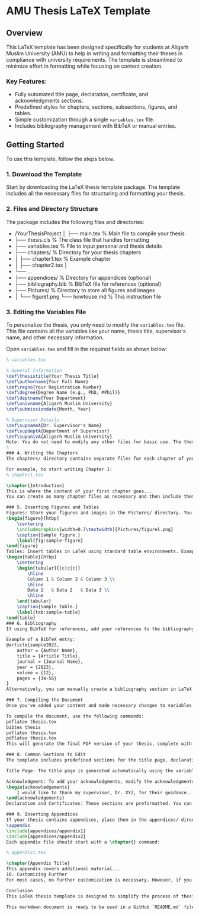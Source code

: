 # AMU Thesis LaTeX Template

## Overview

This LaTeX template has been designed specifically for students at Aligarh Muslim University (AMU) to help in writing and formatting their theses in compliance with university requirements. The template is streamlined to minimize effort in formatting while focusing on content creation.

### Key Features:
- Fully automated title page, declaration, certificate, and acknowledgments sections.
- Predefined styles for chapters, sections, subsections, figures, and tables.
- Simple customization through a single `variables.tex` file.
- Includes bibliography management with BibTeX or manual entries.

## Getting Started

To use this template, follow the steps below.

### 1. Download the Template

Start by downloading the LaTeX thesis template package. The template includes all the necessary files for structuring and formatting your thesis.

### 2. Files and Directory Structure

The package includes the following files and directories:
- /YourThesisProject │ ├── main.tex % Main file to compile your thesis
- ├── thesis.cls % The class file that handles formatting
- ├── variables.tex % File to input personal and thesis details
- ├── chapters/ % Directory for your thesis chapters
- │ ├── chapter1.tex % Example chapter
- │ ├── chapter2.tex │
- └── ...
- ├── appendices/ % Directory for appendices (optional)
- ├── bibliography.bib % BibTeX file for references (optional)
- ├── Pictures/ % Directory to store all figures and images
- │ └── figure1.png └── howtouse.md % This instruction file

### 3. Editing the Variables File

To personalize the thesis, you only need to modify the `variables.tex` file. This file contains all the variables like your name, thesis title, supervisor's name, and other necessary information.

Open `variables.tex` and fill in the required fields as shown below:

```latex
% variables.tex

% General Information
\def\thesistitle{Your Thesis Title}
\def\authorname{Your Full Name}
\def\regno{Your Registration Number}
\def\degree{Degree Name (e.g., PhD, MPhil)}
\def\deptname{Your Department}
\def\univname{Aligarh Muslim University}
\def\submissiondate{Month, Year}

% Supervisor Details
\def\supnameA{Dr. Supervisor's Name}
\def\supdeptA{Department of Supervisor}
\def\supunivA{Aligarh Muslim University}
Note: You do not need to modify any other files for basic use. The thesis.cls file will automatically format the content based on the variables you define.
%
### 4. Writing the Chapters
The chapters/ directory contains separate files for each chapter of your thesis. You can edit these files to add your content. Each chapter file starts with the \chapter{} command.

For example, to start writing Chapter 1:
% chapter1.tex

\chapter{Introduction}
This is where the content of your first chapter goes...
You can create as many chapter files as necessary and then include them in the main thesis.tex file.

### 5. Inserting Figures and Tables
Figures: Store your figures and images in the Pictures/ directory. You can insert them into your thesis using the \includegraphics{} command. Example:
\begin{figure}[htbp]
    \centering
    \includegraphics[width=0.7\textwidth]{Pictures/figure1.png}
    \caption{Sample figure.}
    \label{fig:sample-figure}
\end{figure}
Tables: Insert tables in LaTeX using standard table environments. Example:
\begin{table}[htbp]
    \centering
    \begin{tabular}{|c|c|c|}
        \hline
        Column 1 & Column 2 & Column 3 \\
        \hline
        Data 1   & Data 2   & Data 3 \\
        \hline
    \end{tabular}
    \caption{Sample table.}
    \label{tab:sample-table}
\end{table}
### 6. Bibliography
If using BibTeX for references, add your references to the bibliography.bib file in standard BibTeX format. Your references will be automatically formatted and included in the bibliography section.

Example of a BibTeX entry:
@article{sample2023,
    author = {Author Name},
    title = {Article Title},
    journal = {Journal Name},
    year = {2023},
    volume = {12},
    pages = {34-56}
}
Alternatively, you can manually create a bibliography section in LaTeX using \bibitem.

### 7. Compiling the Document
Once you've added your content and made necessary changes to variables.tex, compile the main file thesis.tex. You can use any LaTeX editor (such as TeXShop, TeXworks, or Overleaf) or the command line.

To compile the document, use the following commands:
pdflatex thesis.tex
bibtex thesis
pdflatex thesis.tex
pdflatex thesis.tex
This will generate the final PDF version of your thesis, complete with a table of contents, lists of figures and tables, and the bibliography.

### 8. Common Sections to Edit
The template includes predefined sections for the title page, declaration, and certificate. These sections are automatically filled in based on the information you provide in variables.tex.

Title Page: The title page is generated automatically using the variables from variables.tex. No additional input is required.

Acknowledgment: To add your acknowledgments, modify the acknowledgments environment in thesis.tex:
\begin{acknowledgements}
    I would like to thank my supervisor, Dr. XYZ, for their guidance...
\end{acknowledgements}
Declaration and Certificates: These sections are preformatted. You can modify their content in thesis.tex if needed.

### 9. Inserting Appendices
If your thesis contains appendices, place them in the appendices/ directory. Add them to thesis.tex using the following structure:
\appendix
\include{appendices/appendix1}
\include{appendices/appendix2}
Each appendix file should start with a \chapter{} command:

% appendix1.tex

\chapter{Appendix Title}
This appendix covers additional material...
10. Customizing Further
For most cases, no further customization is necessary. However, if you want to modify formatting, margins, line spacing, or fonts, you can edit the thesis.cls file. This file controls the formatting but is already set up to follow the thesis guidelines of AMU, so changes should be made carefully.

Conclusion
This LaTeX thesis template is designed to simplify the process of thesis writing at AMU by handling the formatting and structure automatically. By filling in the variables.tex file and writing content in the chapter files, you can efficiently generate a well-formatted thesis. If you have questions or need further assistance, feel free to explore the LaTeX documentation or consult your supervisor.

This markdown document is ready to be used in a GitHub `README.md` file for the AMU LaTeX thesis template.

